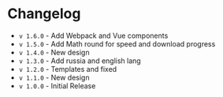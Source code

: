 # Changelog

* `v 1.6.0` - Add Webpack and Vue components
* `v 1.5.0` - Add Math round for speed and download progress
* `v 1.4.0` - New design
* `v 1.3.0` - Add russia and english lang
* `v 1.2.0` - Templates and fixed
* `v 1.1.0` - New design
* `v 1.0.0` - Initial Release